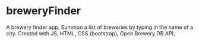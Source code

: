 # breweryFinder
A brewery finder app. Summon a list of breweries by typing in the name of a city. Created with JS, HTML, CSS (bootstrap), Open Brewery DB API,
